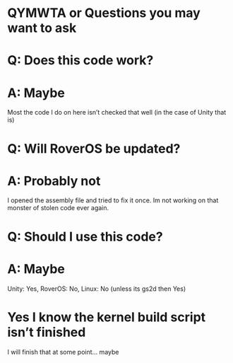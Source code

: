 # QYMWTA or Questions you may want to ask

# Q: Does this code work?
# A: Maybe
Most the code I do on here isn’t checked that well
(in the case of Unity that is)

# Q: Will RoverOS be updated?
# A: Probably not
I opened the assembly file and tried to fix it once.
Im not working on that monster of stolen code ever again.

# Q: Should I use this code?
# A: Maybe
Unity: Yes, RoverOS: No, Linux: No (unless its gs2d then Yes)

# Yes I know the kernel build script isn’t finished 
I will finish that at some point... maybe
